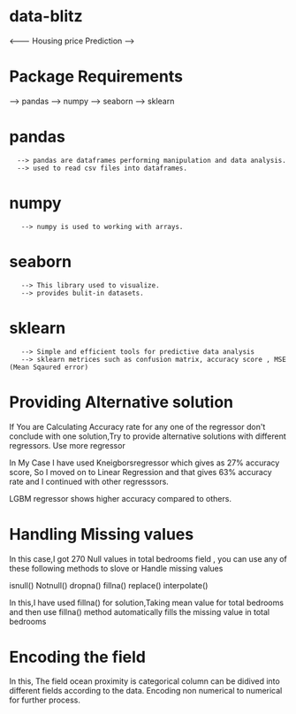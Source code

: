 # data-blitz

<--- Housing price Prediction -->

# Package Requirements
   --> pandas
   --> numpy
   --> seaborn
   --> sklearn
 # pandas
      --> pandas are dataframes performing manipulation and data analysis. 
      --> used to read csv files into dataframes.
 # numpy
       --> numpy is used to working with arrays.
 # seaborn 
       --> This library used to visualize.
       --> provides bulit-in datasets.
 # sklearn
       --> Simple and efficient tools for predictive data analysis
       --> sklearn metrices such as confusion matrix, accuracy score , MSE (Mean Sqaured error) 
       
   
 # Providing Alternative solution
       
 If You  are Calculating Accuracy rate for any one of the regressor don't conclude with one solution,Try to provide alternative solutions
 with different regressors.
 Use more regressor 
 
 In My Case I have used Kneigborsregressor which gives as 27% accuracy score, So I moved on to Linear Regression and that gives 63% accuracy rate 
 and I continued with other regresssors.
 
 LGBM regressor shows higher accuracy compared to others.
 
 # Handling Missing values 
 
 In this case,I got 270 Null values in total bedrooms field , you can use any of these following methods to slove or Handle missing 
 values
 
  isnull()
  Notnull()
  dropna()
  fillna()
  replace()
  interpolate()
  
 In this,I have used fillna() for solution,Taking mean value for total bedrooms and then use fillna() method automatically fills the missing value in
 total bedrooms
 
 # Encoding the field
 In this, The field ocean proximity is categorical column can be didived into different fields according to the data.
 Encoding non numerical to numerical for further process.
 
 
 

            
       
       
